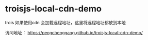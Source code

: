 # troisjs-local-cdn-demo

trois 如果使用cdn 会加载远程地址，这里将远程地址都放到本地

访问地址：
https://pengchenggang.github.io/troisjs-local-cdn-demo/